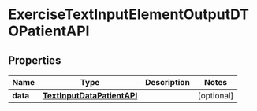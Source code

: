 

# ExerciseTextInputElementOutputDTOPatientAPI


## Properties

| Name | Type | Description | Notes |
|------------ | ------------- | ------------- | -------------|
|**data** | [**TextInputDataPatientAPI**](TextInputDataPatientAPI.md) |  |  [optional] |



